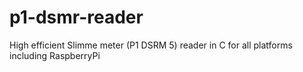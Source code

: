 # p1-dsmr-reader
High efficient Slimme meter (P1 DSRM 5) reader in C for all platforms including RaspberryPi
